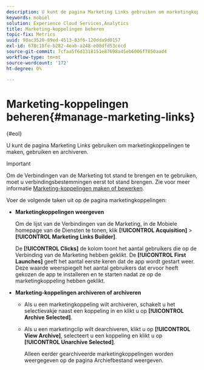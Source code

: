 ```yaml
---
description: U kunt de pagina Marketing Links gebruiken om marketingkoppelingen te maken, te gebruiken en te archiveren.
keywords: mobiel
solution: Experience Cloud Services,Analytics
title: Marketing-koppelingen beheren
topic-fix: Metrics
uuid: 98ac3520-89ed-4513-83f6-120dda9d0157
exl-id: 678c18fe-b282-4eab-a248-e00dfd53cecd
source-git-commit: 7cfaa5f6d1318151e87698a45eb6006f7850aad4
workflow-type: tm+mt
source-wordcount: '172'
ht-degree: 0%

---
```


# Marketing-koppelingen beheren{#manage-marketing-links}

{#eol}

U kunt de pagina Marketing Links gebruiken om marketingkoppelingen te maken, gebruiken en archiveren.

>[!IMPORTANT]
>
>Om de Verbindingen van de Marketing tot stand te brengen en te gebruiken, moet u verbindingsbestemmingen eerst tot stand brengen. Zie voor meer informatie [Marketing-koppelingen maken of bewerken](/help/using/acquisition-main/c-marketing-links-builder/t-create-edit-adobe-links/t-create-edit-adobe-links.md).

Voer de volgende taken uit op de pagina marketingkoppelingen:

* **Marketingkoppelingen weergeven**

   Om de lijst van de Verbindingen van de Marketing, in de Mobiele homepage van de Diensten te tonen, klik **[!UICONTROL Acquisition]** > **[!UICONTROL Marketing Links Builder]**.

   De **[!UICONTROL Clicks]** de kolom toont het aantal gebruikers die op de Verbinding van de Marketing hebben geklikt. De **[!UICONTROL First Launches]** geeft het aantal eerste keren dat de app wordt gestart weer. Deze waarde weerspiegelt het aantal gebruikers dat ervoor heeft gekozen de app te installeren en te starten nadat ze op de marketingkoppeling hebben geklikt.

* **Marketing-koppelingen archiveren of archiveren**

   * Als u een marketingkoppeling wilt archiveren, schakelt u het selectievakje naast een koppeling in en klikt u op **[!UICONTROL Archive Selected]**.
   * Als u een marketingclip wilt dearchiveren, klikt u op **[!UICONTROL View Archive]**, selecteert u een koppeling en klikt u op **[!UICONTROL Unarchive Selected]**.

      Alleen eerder gearchiveerde marketingkoppelingen worden weergegeven op de pagina Archiefbestand weergeven.
